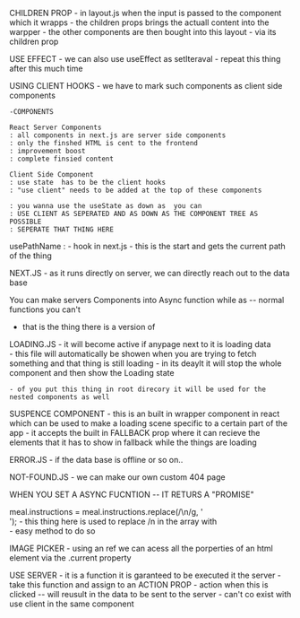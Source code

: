 CHILDREN PROP
    - in layout.js when the input is passed to the component which it wrapps 
    - the children props brings the actuall content into the warpper
    - the other components are then bought into this layout
    - via its children prop

USE EFFECT 
    - we can also use useEffect as setIteraval 
    - repeat this thing after this much time

USING CLIENT HOOKS
    - we have to mark such components as client side components 

    -COMPONENTS
    
    React Server Components
    : all components in next.js are server side components
    : only the finshed HTML is cent to the frontend
    : improvement boost
    : complete finsied content 

    Client Side Component
    : use state  has to be the client hooks
    : "use client" needs to be added at the top of these components
    
    : you wanna use the useState as down as  you can
    : USE CLIENT AS SEPERATED AND AS DOWN AS THE COMPONENT TREE AS POSSIBLE
    : SEPERATE THAT THING HERE

usePathName :
    - hook in next.js
    - this is the start and gets the current path of the thing 

NEXT.JS
    - as it runs directly on server, we can directly reach out to the data base

You can make servers Components into Async function while as -- normal functions you can't
- that is the thing there is a version of


LOADING.JS 
    - it will become active if anypage next to it is loading data\
    - this file will automatically be showen when you are trying to fetch something and that thing is still loading
    - in its deaylt it will stop the whole component and then show the Loading state

    - of you put this thing in root direcory it will be used for the nested components as well

SUSPENCE COMPONENT
    - this is an built in wrapper component in react which can be used to make a loading scene specific to a certain part of the app
    - it accepts the built in FALLBACK prop where it can recieve the elements that it has to show in fallback while the things are loading

ERROR.JS
    - if the data base is offline or so on..

NOT-FOUND.JS
    - we can make our own custom 404 page

WHEN YOU SET A ASYNC FUCNTION -- IT RETURS A "PROMISE"


meal.instructions = meal.instructions.replace(/\n/g, '<br>');
    - this thing here is used to replace /n in the array with <br> 
    - easy method to do so

IMAGE PICKER
    - using an ref we can acess all the porperties of an html element via the .current property 
    
USE SERVER
    - it is a function it is garanteed to be executed it the server
    - take this function and assign to an ACTION PROP
    - action when this is clicked -- will reusult in the data to be sent to the server
    - can't co exist with use client in the same component

